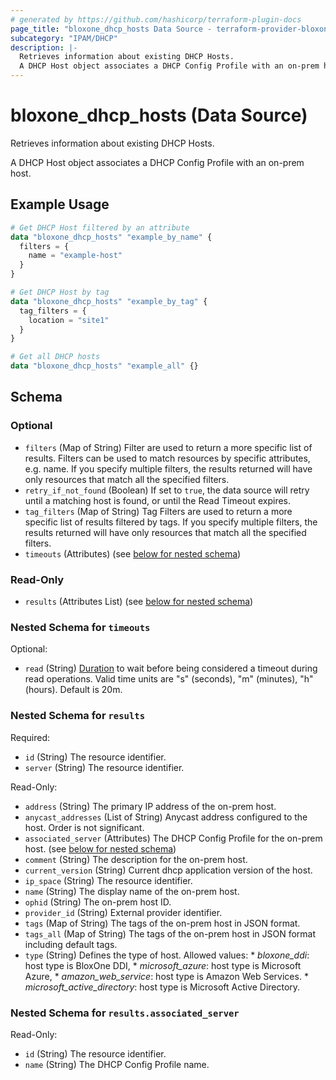 ```yaml
---
# generated by https://github.com/hashicorp/terraform-plugin-docs
page_title: "bloxone_dhcp_hosts Data Source - terraform-provider-bloxone"
subcategory: "IPAM/DHCP"
description: |-
  Retrieves information about existing DHCP Hosts.
  A DHCP Host object associates a DHCP Config Profile with an on-prem host.
---
```


# bloxone_dhcp_hosts (Data Source)

Retrieves information about existing DHCP Hosts.

A DHCP Host object associates a DHCP Config Profile with an on-prem host.

## Example Usage

```terraform
# Get DHCP Host filtered by an attribute
data "bloxone_dhcp_hosts" "example_by_name" {
  filters = {
    name = "example-host"
  }
}

# Get DHCP Host by tag
data "bloxone_dhcp_hosts" "example_by_tag" {
  tag_filters = {
    location = "site1"
  }
}

# Get all DHCP hosts
data "bloxone_dhcp_hosts" "example_all" {}
```

<!-- schema generated by tfplugindocs -->
## Schema

### Optional

- `filters` (Map of String) Filter are used to return a more specific list of results. Filters can be used to match resources by specific attributes, e.g. name. If you specify multiple filters, the results returned will have only resources that match all the specified filters.
- `retry_if_not_found` (Boolean) If set to `true`, the data source will retry until a matching host is found, or until the Read Timeout expires.
- `tag_filters` (Map of String) Tag Filters are used to return a more specific list of results filtered by tags. If you specify multiple filters, the results returned will have only resources that match all the specified filters.
- `timeouts` (Attributes) (see [below for nested schema](#nestedatt--timeouts))

### Read-Only

- `results` (Attributes List) (see [below for nested schema](#nestedatt--results))

<a id="nestedatt--timeouts"></a>
### Nested Schema for `timeouts`

Optional:

- `read` (String) [Duration](https://pkg.go.dev/time#ParseDuration) to wait before being considered a timeout during read operations. Valid time units are "s" (seconds), "m" (minutes), "h" (hours). Default is 20m.


<a id="nestedatt--results"></a>
### Nested Schema for `results`

Required:

- `id` (String) The resource identifier.
- `server` (String) The resource identifier.

Read-Only:

- `address` (String) The primary IP address of the on-prem host.
- `anycast_addresses` (List of String) Anycast address configured to the host. Order is not significant.
- `associated_server` (Attributes) The DHCP Config Profile for the on-prem host. (see [below for nested schema](#nestedatt--results--associated_server))
- `comment` (String) The description for the on-prem host.
- `current_version` (String) Current dhcp application version of the host.
- `ip_space` (String) The resource identifier.
- `name` (String) The display name of the on-prem host.
- `ophid` (String) The on-prem host ID.
- `provider_id` (String) External provider identifier.
- `tags` (Map of String) The tags of the on-prem host in JSON format.
- `tags_all` (Map of String) The tags of the on-prem host in JSON format including default tags.
- `type` (String) Defines the type of host. Allowed values:  * _bloxone_ddi_: host type is BloxOne DDI,  * _microsoft_azure_: host type is Microsoft Azure,  * _amazon_web_service_: host type is Amazon Web Services.  * _microsoft_active_directory_: host type is Microsoft Active Directory.

<a id="nestedatt--results--associated_server"></a>
### Nested Schema for `results.associated_server`

Read-Only:

- `id` (String) The resource identifier.
- `name` (String) The DHCP Config Profile name.
